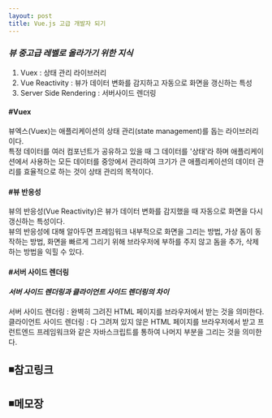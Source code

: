 ```yaml
---
layout: post
title: Vue.js 고급 개발자 되기
---
```


### ***뷰 중고급 레벨로 올라가기 위한 지식***
1. Vuex : 상태 관리 라이브러리  
2. Vue Reactivity : 뷰가 데이터 변화를 감지하고 자동으로 화면을 갱신하는 특성  
3. Server Side Rendering : 서버사이드 렌더링  

#### #Vuex    
뷰엑스(Vuex)는 애플리케이션의 상태 관리(state management)를 돕는 라이브러리이다.  
특정 데이터를 여러 컴포넌트가 공유하고 있을 때 그 데이터를 '상태'라 하며 애플리케이션에서 사용하는 모든 데이터를 중앙에서 관리하여 크기가 큰 애플리케이션의 데이터 관리를 효율적으로 하는 것이 상태 관리의 목적이다.   

#### #뷰 반응성   
뷰의 반응성(Vue Reactivity)은 뷰가 데이터 변화를 감지했을 때 자동으로 화면을 다시 갱신하는 특성이다.  
뷰의 반응성에 대해 알아두면 프레임워크 내부적으로 화면을 그리는 방법, 가상 돔이 동작하는 방법, 화면을 빠르게 그리기 위해 브라우저에 부하를 주지 않고 돔을 추가, 삭제하는 방법을 익힐 수 있다.  


#### #서버 사이드 렌더링
#### ***서버 사이드 렌더링과 클라이언트 사이드 렌더링의 차이***
서버 사이드 렌더링 : 완벽히 그려진 HTML 페이지를 브라우저에서 받는 것을 의미한다.
클라이언트 사이드 렌더링 : 다 그려져 있지 않은 HTML 페이지를 브라우저에서 받고 프런트엔드 프레임워크와 같은 자바스크립트를 통하여 나머지 부분을 그리는 것을 의미한다. 





## ◾참고링크  

## ◾메모장

